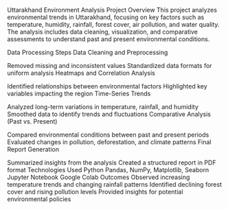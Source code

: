 Uttarakhand Environment Analysis
Project Overview
This project analyzes environmental trends in Uttarakhand, focusing on key factors such as temperature, humidity, rainfall, forest cover, air pollution, and water quality. The analysis includes data cleaning, visualization, and comparative assessments to understand past and present environmental conditions.

Data Processing Steps
Data Cleaning and Preprocessing

Removed missing and inconsistent values
Standardized data formats for uniform analysis
Heatmaps and Correlation Analysis

Identified relationships between environmental factors
Highlighted key variables impacting the region
Time-Series Trends

Analyzed long-term variations in temperature, rainfall, and humidity
Smoothed data to identify trends and fluctuations
Comparative Analysis (Past vs. Present)

Compared environmental conditions between past and present periods
Evaluated changes in pollution, deforestation, and climate patterns
Final Report Generation

Summarized insights from the analysis
Created a structured report in PDF format
Technologies Used
Python
Pandas, NumPy, Matplotlib, Seaborn
Jupyter Notebook
Google Colab
Outcomes
Observed increasing temperature trends and changing rainfall patterns
Identified declining forest cover and rising pollution levels
Provided insights for potential environmental policies

